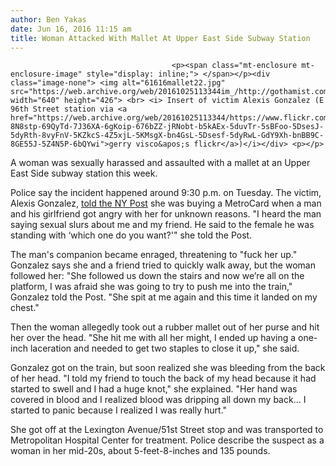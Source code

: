 ```yaml
---
author: Ben Yakas
date: Jun 16, 2016 11:15 am
title: Woman Attacked With Mallet At Upper East Side Subway Station
---
```


	
										<p><span class="mt-enclosure mt-enclosure-image" style="display: inline;"> </span></p><div class="image-none"> <img alt="61616mallet22.jpg" src="https://web.archive.org/web/20161025113344im_/http://gothamist.com/attachments/byakas/61616mallet22.jpg" width="640" height="426"> <br> <i> Insert of victim Alexis Gonzalez (E 96th Street station via <a href="https://web.archive.org/web/20161025113344/https://www.flickr.com/photos/gerryvisco/2926617382/in/photolist-8N8stp-69QyTd-7J36XA-6gKoip-676bZZ-jRNobt-b5kAEx-5duvTr-5sBFoo-5DsesJ-5dyRth-8vyFnV-5KZkcS-4Z5xjL-5KMsgX-bn4GsL-5Dsesf-5dyRwL-GdY9Xh-bnBB9C-8GE55J-5Z4N5P-6bQYwi">gerry visco&apos;s flickr</a>)</i></div> <p></p>

<p>A woman was sexually harassed and assaulted with a mallet at an Upper East Side subway station this week.</p>

<p>Police say the incident happened around 9:30 p.m. on Tuesday. The victim, Alexis Gonzalez, <a href="https://web.archive.org/web/20161025113344/http://nypost.com/2016/06/15/woman-attacked-with-mallet-after-buying-metrocard/">told the NY Post</a> she was buying a MetroCard when a man and his girlfriend got angry with her for unknown reasons. &quot;I heard the man saying sexual slurs about me and my friend. He said to the female he was standing with &#x2018;which one do you want?&apos;&quot; she told the Post.</p>

<p>The man&apos;s companion became enraged, threatening to &quot;fuck her up.&quot; Gonzalez says she and a friend tried to quickly walk away, but the woman followed her: &quot;She followed us down the stairs and now we&#x2019;re all on the platform, I was afraid she was going to try to push me into the train,&quot; Gonzalez told the Post. &quot;She spit at me again and this time it landed on my chest.&quot;</p>

<p>Then the woman allegedly took out a rubber mallet out of her purse and hit her over the head. &quot;She hit me with all her might, I ended up having a one-inch laceration and needed to get two staples to close it up,&quot; she said.</p>

<p>Gonzalez got on the train, but soon realized she was bleeding from the back of her head. &quot;I told my friend to touch the back of my head because it had started to swell and I had a huge knot,&quot; she explained. &quot;Her hand was covered in blood and I realized blood was dripping all down my back&#x2026; I started to panic because I realized I was really hurt.&quot;</p>

<p>She got off at the Lexington Avenue/51st Street stop and was transported to Metropolitan Hospital Center for treatment. Police describe the suspect as a woman in her mid-20s, about 5-feet-8-inches and 135 pounds.  </p>					
										
									
				